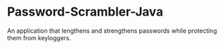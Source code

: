 # Password-Scrambler-Java
An application that lengthens and strengthens passwords while protecting them from keyloggers.
